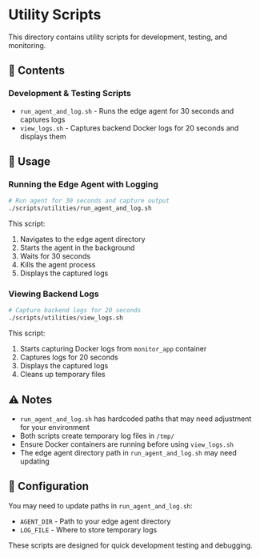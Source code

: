 # Utility Scripts

This directory contains utility scripts for development, testing, and monitoring.

## 📁 Contents

### Development & Testing Scripts
- `run_agent_and_log.sh` - Runs the edge agent for 30 seconds and captures logs
- `view_logs.sh` - Captures backend Docker logs for 20 seconds and displays them

## 🚀 Usage

### Running the Edge Agent with Logging
```bash
# Run agent for 30 seconds and capture output
./scripts/utilities/run_agent_and_log.sh
```

This script:
1. Navigates to the edge agent directory
2. Starts the agent in the background
3. Waits for 30 seconds
4. Kills the agent process
5. Displays the captured logs

### Viewing Backend Logs
```bash
# Capture backend logs for 20 seconds
./scripts/utilities/view_logs.sh
```

This script:
1. Starts capturing Docker logs from `monitor_app` container
2. Captures logs for 20 seconds
3. Displays the captured logs
4. Cleans up temporary files

## ⚠️ Notes

- `run_agent_and_log.sh` has hardcoded paths that may need adjustment for your environment
- Both scripts create temporary log files in `/tmp/`
- Ensure Docker containers are running before using `view_logs.sh`
- The edge agent directory path in `run_agent_and_log.sh` may need updating

## 🔧 Configuration

You may need to update paths in `run_agent_and_log.sh`:
- `AGENT_DIR` - Path to your edge agent directory
- `LOG_FILE` - Where to store temporary logs

These scripts are designed for quick development testing and debugging.
